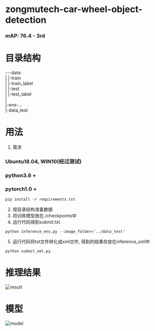 # zongmutech-car-wheel-object-detection
### mAP: 76.4  -  3rd


# 目录结构
---data  
  |   |-train  
  |   |-train_label  
  |   |-test  
  |   |-test_label  
  |  
  |-ens-...  
  |-data_test  

# 用法
1. 需求
### Ubuntu18.04, WIN10(经过测试)  
### python3.6 +  
### pytorch1.0 +    
```
pip install -r requirements.txt
```
2. 按目录结构准备数据
3. 将训练模型放在./checkpoints中
4. 运行代码得到submit.txt
```
python inference_ens.py --image_folder='../data_test'
```
5. 运行代码将txt文件转化成xml文件, 得到的结果存放在inference_xml中
```
python submit_xml.py
```
# 推理结果
![result](https://github.com/joinssmith/zongmutech-car-wheel-object-detection/blob/master/imgs/result2.png)

# 模型
![model](https://github.com/joinssmith/zongmutech-car-wheel-object-detection/blob/master/imgs/model.png)
